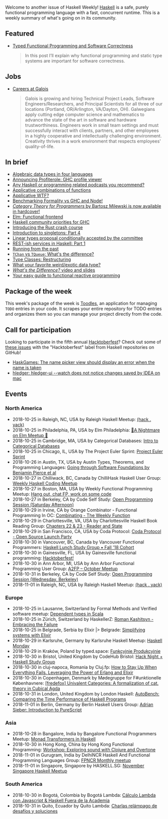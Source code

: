 <!-- 2018-10-25 unpublished -->

Welcome to another issue of Haskell Weekly!
[Haskell](https://haskell-lang.org) is a safe, purely functional programming language with a fast, concurrent runtime.
This is a weekly summary of what's going on in its community.

## Featured

-   [Typed Functional Programming and Software Correctness](https://dimjasevic.net/marko/2018/10/23/typed-functional-programming-and-software-correctness/)

    > In this post I’ll explain why functional programming and static type systems are important for software correctness.

## Jobs

-   [Careers at Galois](https://galois.com/careers/)

    > Galois is growing and hiring Technical Project Leads, Software Engineers/Researchers, and Principal Scientists for all three of our locations (Portland, OR/Arlington, VA/Dayton, OH). Galwegians apply cutting edge computer science and mathematics to advance the state of the art in software and hardware trustworthiness. Engineers work in small team settings and must successfully interact with clients, partners, and other employees in a highly cooperative and intellectually challenging environment. Creativity thrives in a work environment that respects employees' quality-of-life.

## In brief

-   [Algebraic data types in four languages](https://blog.softwaremill.com/algebraic-data-types-in-four-languages-858788043d4e)
-   [Announcing Profiterole: GHC profile viewer](https://neilmitchell.blogspot.com/2018/10/announcing-profiterole-ghc-profile.html)
-   [Any Haskell or programming related podcasts you recommend?](https://np.reddit.com/r/haskell/comments/9qpgaw/any_haskell_or_programming_related_podcasts_you/)
-   [Applicative combinations of functions](https://blog.ploeh.dk/2018/10/22/applicative-combinations-of-functions/)
-   [Applicative WTF?](https://blog.plover.com/prog/haskell/applicative.html)
-   [Benchmarking Formality vs GHC and Node!](https://np.reddit.com/r/haskell/comments/9r6n0y/benchmarking_formality_vs_ghc_and_node/)
-   [*Category Theory for Programmers* by Bartosz Milewski is now available in hardcover!](https://np.reddit.com/r/haskell/comments/9q6edo/category_theory_for_programmers_by_bartosz/)
-   [Elm: Functional frontend](https://mmhaskell.com/blog/2018/11/12/elm-more-functional-frontend)
-   [Haskell community priorities for GHC](https://docs.google.com/forms/d/e/1FAIpQLSdh7sf2MqHoEmjt38r1cxCF-tV76OFCJqU6VabGzlOUKYqo-w/viewform)
-   [Introducing the Rust crash course](https://www.snoyman.com/blog/2018/10/introducing-rust-crash-course)
-   [Introduction to singletons: Part 4](https://blog.jle.im/entry/introduction-to-singletons-4.html)
-   [Linear types proposal conditionally accepted by the committee](https://np.reddit.com/r/haskell/comments/9qhaxu/linear_types_proposal_conditionally_accepted_by/)
-   [REST-ish services in Haskell: Part 1](https://vadosware.io/post/rest-ish-services-in-haskell-part-1/)
-   [Running from the past](http://blog.sigfpe.com/2018/10/running-from-past.html)
-   [`TChan` vs `TQueue`: What's the difference?](https://www.parsonsmatt.org/2018/10/12/tchan_vs_tqueue.html)
-   [Type Classes: Restructuring](https://typeclasses.com/news/2018-10-restructuring)
-   [What your favorite weird/exotic data type?](https://np.reddit.com/r/haskell/comments/9qx172/what_yous_favorite_weirdexotic_data_type/)
-   [*What's the Difference?* video and slides](https://byorgey.wordpress.com/2018/10/20/whats-the-difference-video-and-slides/)
-   [Your easy guide to functional reactive programming](https://medium.com/@lettier/functional-reactive-programming-a0c7b08f6b67)

## Package of the week

This week's package of the week is [Toodles](https://hackage.haskell.org/package/toodles-0.1.0.11),
an application for managing `TODO` entries in your code.
It scrapes your entire repository for TODO entries and organizes them so you can manage your project directly from the code.

## Call for participation

Looking to participate in the fifth annual [Hacktoberfest](https://hacktoberfest.digitalocean.com)?
Check out some of [these issues](https://github.com/issues?q=language%3Ahaskell+label%3Ahacktoberfest+is%3Aissue+is%3Aopen+archived%3Afalse) with the "Hacktoberfest" label from Haskell repositories on GitHub!

-   [HaskGames: The name picker view should display an error when the name is taken](https://github.com/AnthonySuper/HaskGames/issues/6)
-   [hledger: hledger-ui --watch does not notice changes saved by IDEA on mac](https://github.com/simonmichael/hledger/issues/911)

## Events

### North America

- 2018-10-25 in Raleigh, NC, USA by Raleigh Haskell Meetup: [(hack . yack)](https://www.meetup.com/Raleigh-Haskell-Meetup/events/dlwjgqyxnbhc/)
- 2018-10-25 in Philadelphia, PA, USA by Elm Philadelphia: [🎃A Nightmare on Elm Meetup 🎃](https://www.meetup.com/Elm-Philadelphia/events/255562810/)
- 2018-10-25 in Cambridge, MA, USA by Categorical Databases: [Intro to Categorical Databases](https://www.meetup.com/Categorical-Databases/events/jdwnkqyxnbhc/)
- 2018-10-25 in Chicago, IL, USA by The Project Euler Sprint: [Project Euler Sprint](https://www.meetup.com/Project-Euler-Sprint/events/ngwzxmyxnbhc/)
- 2018-10-26 in Austin, TX, USA by Austin Types, Theorems, and Programming Languages: [Going through Software Foundations by Benjamin Pierce et al](https://www.meetup.com/Austin-Types-Theorems-and-Programming-Languages/events/jfkqlnyxnbjc/)
- 2018-10-27 in Chilliwack, BC, Canada by ChilliHask Haskell User Group: [Weekly Haskell Coding Meetup](https://www.meetup.com/BC-HUG/events/hdqxbqyxnbkc/)
- 2018-10-27 in Boston, MA, USA by Weekly Functional Programming Meetup: [Hang out, chat FP, work on some code](https://www.meetup.com/Weekly-Functional-Programming-Meetup/events/vdlnqpyxnbkc/)
- 2018-10-27 in Berkeley, CA by Code Self Study: [Open Programming Session (Saturday Afternoon)](https://www.meetup.com/codeselfstudy/events/dkwpzpyxnbkc/)
- 2018-10-29 in Irvine, CA by Orange Combinator - Functional Programming In OC: [Combinating - The Weekly Function](https://www.meetup.com/orange-combinator/events/lxvjrpyxnbmc/)
- 2018-10-29 in Charlottesville, VA, USA by Charlottesville Haskell Book Reading Group: [Chapters 22 & 23 - Reader and State](https://www.meetup.com/Charlottesville-Haskell-Book-Reading-Group/events/255606410/)
- 2018-10-29 in San Francisco, CA, USA by Coda Protocol: [Coda Protocol - Open Source Launch Party](https://www.meetup.com/Functional-Programming-Types-and-Applied-Cryptography/events/255463356/)
- 2018-10-30 in Vancouver, BC, Canada by Vancouver Functional Programmers: [Haskell Lunch Study Group • Fall '18 Cohort](https://www.meetup.com/Vancouver-Functional-Programmers/events/jdnlhqyxnbnc/)
- 2018-10-30 in Gainesville, FL, USA by Gainesville functional programming: [Hacktoberfest!](https://www.meetup.com/gnv-fp/events/255775891/)
- 2018-10-30 in Ann Arbor, MI, USA by Ann Arbor Functional Programming User Group: [A2FP – October Meetup](https://www.meetup.com/AnnArborFP/events/255004968/)
- 2018-10-31 in Berkeley, CA by Code Self Study: [Open Programming Session (Wednesday, Berkeley)](https://www.meetup.com/codeselfstudy/events/zhgcfqyxnbpc/)
- 2018-11-01 in Raleigh, NC, USA by Raleigh Haskell Meetup: [(hack . yack)](https://www.meetup.com/Raleigh-Haskell-Meetup/events/dlwjgqyxpbcb/)

### Europe

- 2018-10-25 in Lausanne, Switzerland by Formal Methods and Verified software meetup: [Dependent types in Scala](https://www.meetup.com/Formal-Methods-and-Verified-software-meetup/events/255179386/)
- 2018-10-25 in Zürich, Switzerland by HaskellerZ: [Roman Kashitsyn - Embracing the Failure](https://www.meetup.com/HaskellerZ/events/255339089/)
- 2018-10-25 in Belgrade, Serbia by Elixir |> Belgrade: [Simplifying systems with Elixir](https://www.meetup.com/elixirbelgrade/events/255390599/)
- 2018-10-29 in Karlsruhe, Germany by Karlsruhe Haskell Meetup: [Haskell Monday](https://www.meetup.com/Karlsruhe-Haskell-Meetup/events/zdzlkqyxnbmc/)
- 2018-10-29 in Kraków, Poland by typed.space: [Funkcyjnie Produkcyjnie](https://www.meetup.com/typed-space/events/255562673/)
- 2018-10-30 in Bristol, United Kingdom by CodeHub Bristol: [Hack Night + Haskell Study Group](https://www.meetup.com/CodeHub-Bristol/events/gvdwfqyxnbnc/)
- 2018-10-30 in cluj-napoca, Romania by Cluj.fp: [How to Stay Up When Everything Fails. Leveraging the Power of Erlang and Elixir](https://www.meetup.com/Cluj-fp/events/255415200/)
- 2018-10-30 in Copenhagen, Denmark by Mødegruppe for F#unktionelle Københavnere: [[fredefox] Univalent Categories: A formalization of cat. theory in Cubical Agda](https://www.meetup.com/MoedegruppeFunktionelleKoebenhavnere/events/rqbcdlyxnbnc/)
- 2018-10-31 in London, United Kingdom by London Haskell: [AutoBench: Comparing the Time Performance  of Haskell Programs](https://www.meetup.com/London-Haskell/events/255750152/)
- 2018-11-01 in Berlin, Germany by Berlin Haskell Users Group: [Adrian Sieber: Introduction to PureScript](https://www.meetup.com/berlinhug/events/255526443/)

### Asia

- 2018-10-28 in Bangalore, India by Bangalore Functional Programmers Meetup: [Monad Transformers in Haskell](https://www.meetup.com/Bangalore-Functional-Programmers-Meetup/events/255118039/)
- 2018-10-30 in Hong Kong, China by Hong Kong Functional Programming: [Workshop: Exploring sound with Clojure and Overtone](https://www.meetup.com/HK-Functional-programming/events/255233092/)
- 2018-11-01 in Gurugram, India by DelhiNCR Haskell And Functional Programming Languages Group: [FPNCR Monthly meetup](https://www.meetup.com/DelhiNCR-Haskell-And-Functional-Programming-Languages-Group/events/lrfxfqyxpbcb/)
- 2018-11-01 in Singapore, Singapore by HASKELL.SG: [November Singapore Haskell Meetup](https://www.meetup.com/HASKELL-SG/events/254440759/)

### South America

- 2018-10-30 in Bogotá, Colombia by Bogotá Lambda: [Cálculo Lambda con Javascript & Haskell Fuera de la Academia](https://www.meetup.com/meetup-group-fMACkbLu/events/255235149/)
- 2018-10-31 in Quito, Ecuador by Quito Lambda: [Charlas relámpago de desafíos y soluciones](https://www.meetup.com/Quito-Lambda-Meetup/events/mscxlpyxnbgc/)
